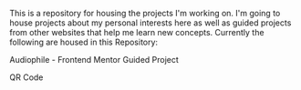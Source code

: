 This is a repository for housing the projects I'm working on.
I'm going to house projects about my personal interests here as well as guided projects from other websites that help me learn new concepts.
Currently the following are housed in this Repository:

Audiophile - Frontend Mentor Guided Project

QR Code 
